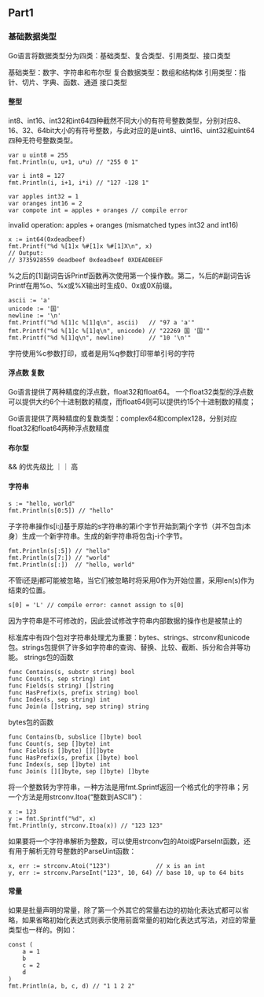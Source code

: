 ## Part1
### 基础数据类型
Go语言将数据类型分为四类：基础类型、复合类型、引用类型、接口类型

基础类型：数字、字符串和布尔型
复合数据类型：数组和结构体
引用类型：指针、切片、字典、函数、通道
接口类型

#### 整型

int8、int16、int32和int64四种截然不同大小的有符号整数类型，分别对应8、16、32、64bit大小的有符号整数，与此对应的是uint8、uint16、uint32和uint64四种无符号整数类型。

```
var u uint8 = 255
fmt.Println(u, u+1, u*u) // "255 0 1"

var i int8 = 127
fmt.Println(i, i+1, i*i) // "127 -128 1"
```

```
var apples int32 = 1
var oranges int16 = 2
var compote int = apples + oranges // compile error
```
invalid operation: apples + oranges (mismatched types int32 and int16)

```
x := int64(0xdeadbeef)
fmt.Printf("%d %[1]x %#[1]x %#[1]X\n", x)
// Output:
// 3735928559 deadbeef 0xdeadbeef 0XDEADBEEF
```
%之后的[1]副词告诉Printf函数再次使用第一个操作数。第二，%后的#副词告诉Printf在用%o、%x或%X输出时生成0、0x或0X前缀。

```
ascii := 'a'
unicode := '国'
newline := '\n'
fmt.Printf("%d %[1]c %[1]q\n", ascii)   // "97 a 'a'"
fmt.Printf("%d %[1]c %[1]q\n", unicode) // "22269 国 '国'"
fmt.Printf("%d %[1]q\n", newline)       // "10 '\n'"
```
字符使用%c参数打印，或者是用%q参数打印带单引号的字符

#### 浮点数 复数

Go语言提供了两种精度的浮点数，float32和float64。
一个float32类型的浮点数可以提供大约6个十进制数的精度，而float64则可以提供约15个十进制数的精度；

Go语言提供了两种精度的复数类型：complex64和complex128，分别对应float32和float64两种浮点数精度

#### 布尔型

&& 的优先级比 ｜｜ 高

#### 字符串

```
s := "hello, world"
fmt.Println(s[0:5]) // "hello"
```
子字符串操作s[i:j]基于原始的s字符串的第i个字节开始到第j个字节（并不包含j本身）生成一个新字符串。生成的新字符串将包含j-i个字节。

```
fmt.Println(s[:5]) // "hello"
fmt.Println(s[7:]) // "world"
fmt.Println(s[:])  // "hello, world"
```
不管i还是j都可能被忽略，当它们被忽略时将采用0作为开始位置，采用len(s)作为结束的位置。

```
s[0] = 'L' // compile error: cannot assign to s[0]
```
因为字符串是不可修改的，因此尝试修改字符串内部数据的操作也是被禁止的

标准库中有四个包对字符串处理尤为重要：bytes、strings、strconv和unicode包。strings包提供了许多如字符串的查询、替换、比较、截断、拆分和合并等功能。
strings包的函数
```
func Contains(s, substr string) bool
func Count(s, sep string) int
func Fields(s string) []string
func HasPrefix(s, prefix string) bool
func Index(s, sep string) int
func Join(a []string, sep string) string
```
bytes包的函数
```
func Contains(b, subslice []byte) bool
func Count(s, sep []byte) int
func Fields(s []byte) [][]byte
func HasPrefix(s, prefix []byte) bool
func Index(s, sep []byte) int
func Join(s [][]byte, sep []byte) []byte
```

将一个整数转为字符串，一种方法是用fmt.Sprintf返回一个格式化的字符串；另一个方法是用strconv.Itoa(“整数到ASCII”)：
```
x := 123
y := fmt.Sprintf("%d", x)
fmt.Println(y, strconv.Itoa(x)) // "123 123"
```

如果要将一个字符串解析为整数，可以使用strconv包的Atoi或ParseInt函数，还有用于解析无符号整数的ParseUint函数：
```
x, err := strconv.Atoi("123")             // x is an int
y, err := strconv.ParseInt("123", 10, 64) // base 10, up to 64 bits
```

#### 常量
如果是批量声明的常量，除了第一个外其它的常量右边的初始化表达式都可以省略，如果省略初始化表达式则表示使用前面常量的初始化表达式写法，对应的常量类型也一样的。例如：
```
const (
    a = 1
    b
    c = 2
    d
)
fmt.Println(a, b, c, d) // "1 1 2 2"
```
